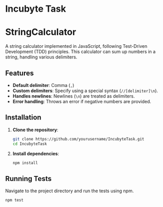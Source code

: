 # Incubyte Task

# StringCalculator

A string calculator implemented in JavaScript, following Test-Driven Development (TDD) principles. This calculator can sum up numbers in a string, handling various delimiters.

## Features

- **Default delimiter**: Comma (`,`)
- **Custom delimiters**: Specify using a special syntax (`//[delimiter]\n`).
- **Handles newlines**: Newlines (`\n`) are treated as delimiters.
- **Error handling**: Throws an error if negative numbers are provided.

## Installation

1. **Clone the repository**:

   ```bash
   git clone https://github.com/yourusername/IncubyteTask.git
   cd IncubyteTask
   
2. **Install dependencies**:

   ```bash
   npm install

## Running Tests

   Navigate to the project directory and run the tests using npm.


   ```bash
   npm test
